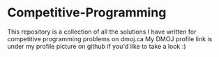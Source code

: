 # Competitive-Programming
This repository is a collection of all the solutions I have written for competitive programming problems on dmoj.ca
My DMOJ profile link is under my profile picture on github if you'd like to take a look :)


